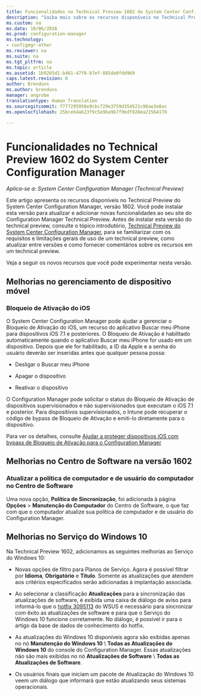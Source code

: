 ```yaml
---
title: Funcionalidades no Technical Preview 1602 do System Center Configuration Manager
description: "Saiba mais sobre os recursos disponíveis no Technical Preview do System Center Configuration Manager, versão 1602."
ms.custom: na
ms.date: 10/06/2016
ms.prod: configuration-manager
ms.technology:
- configmgr-other
ms.reviewer: na
ms.suite: na
ms.tgt_pltfrm: na
ms.topic: article
ms.assetid: 1b9265d1-b461-47f8-b7ef-885da0fdd969
caps.latest.revision: 6
author: Brenduns
ms.author: brenduns
manager: angrobe
translationtype: Human Translation
ms.sourcegitcommit: f777295958e9cbc729e3759d354521c96ae3e8ac
ms.openlocfilehash: 25bceb4ab23f9c5e9ba9b7f9bdf028ea21564178

---
```

# <a name="capabilities-in-technical-preview-1602-for-system-center-configuration-manager"></a>Funcionalidades no Technical Preview 1602 do System Center Configuration Manager

*Aplica-se a: System Center Configuration Manager (Technical Preview)*

Este artigo apresenta os recursos disponíveis no Technical Preview do System Center Configuration Manager, versão 1602. Você pode instalar esta versão para atualizar e adicionar novas funcionalidades ao seu site do Configuration Manager Technical Preview. Antes de instalar esta versão do technical preview, consulte o tópico introdutório, [Technical Preview do System Center Configuration Manager](../../core/get-started/technical-preview.md), para se familiarizar com os requisitos e limitações gerais de uso de um technical preview, como atualizar entre versões e como fornecer comentários sobre os recursos em um technical preview.  

 Veja a seguir os novos recursos que você pode experimentar nesta versão.  

##  <a name="a-namebkmkmdma-improvements-to-mobile-device-management"></a><a name="BKMK_MDM"></a> Melhorias no gerenciamento de dispositivo móvel  

### <a name="ios-activation-lock"></a>Bloqueio de Ativação do iOS  
 O System Center Configuration Manager pode ajudar a gerenciar o Bloqueio de Ativação do iOS, um recurso do aplicativo Buscar meu iPhone para dispositivos iOS 7.1 e posteriores. O Bloqueio de Ativação é habilitado automaticamente quando o aplicativo Buscar meu iPhone for usado em um dispositivo. Depois que ele for habilitado, a ID da Apple e a senha do usuário deverão ser inseridas antes que qualquer pessoa possa:  

-   Desligar o Buscar meu iPhone  

-   Apagar o dispositivo  

-   Reativar o dispositivo  

 O Configuration Manager pode solicitar o status do Bloqueio de Ativação de dispositivos supervisionados e não supervisionados que executam o iOS 7.1 e posterior. Para dispositivos supervisionados, o Intune pode recuperar o código de bypass de Bloqueio de Ativação e emiti-lo diretamente para o dispositivo.  

 Para ver os detalhes, consulte [Ajudar a proteger dispositivos iOS com bypass de Bloqueio de Ativação para o Configuration Manager](/sccm/mdm/deploy-use/manage-ios-activation-lock)  

##  <a name="a-namebkmksc1601a-improvements-to-software-center-in-version-1602"></a><a name="BKMK_SC1601"></a> Melhorias no Centro de Software na versão 1602  

### <a name="refresh-pc-machine-and-user-policy-from-software-center"></a>Atualizar a política de computador e de usuário do computador no Centro de Software  
 Uma nova opção, **Política de Sincronização**, foi adicionada à página **Opções** > **Manutenção do Computador** do Centro de Software, o que faz com que o computador atualize sua política de computador e de usuário do Configuration Manager.  

##  <a name="a-namebkmkwin10servicinga-improvements-to-windows-10-servicing"></a><a name="BKMK_Win10Servicing"></a> Melhorias no Serviço do Windows 10  
 Na Technical Preview 1602, adicionamos as seguintes melhorias ao Serviço do Windows 10:  

-   Novas opções de filtro para Planos de Serviço.  Agora é possível filtrar por **Idioma**, **Obrigatório** e **Título**. Somente as atualizações que atendem aos critérios especificados serão adicionadas à implantação associada.  

-   Ao selecionar a classificação **Atualizações** para a sincronização das atualizações de software, é exibida uma caixa de diálogo de aviso para informá-lo que o [hotfix 3095113](https://support.microsoft.com/kb/3095113) do WSUS é necessário para sincronizar com êxito as atualizações de software e para que o Serviço do Windows 10 funcione corretamente.  No diálogo, é possível ir para o artigo da base de dados de conhecimento do hotfix.  

-   As atualizações do Windows 10 disponíveis agora são exibidas apenas no nó **Manutenção do Windows 10** \ **Todas as Atualizações do Windows 10** do console do Configuration Manager. Essas atualizações não são mais exibidas no nó **Atualizações de Software** \ **Todas as Atualizações de Software**.  

-   Os usuários finais que iniciam um pacote de Atualização do Windows 10 veem um diálogo que informará que estão atualizando seus sistemas operacionais.  



<!--HONumber=Nov16_HO1-->


